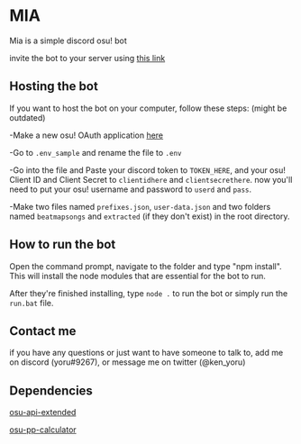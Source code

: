 # MIA

Mia is a simple discord osu! bot

invite the bot to your server using [this link](https://discord.com/api/oauth2/authorize?client_id=995999045157916763&permissions=1099646134598&scope=bot)

## Hosting the bot

If you want to host the bot on your computer, follow these steps: (might be outdated)

-Make a new osu! OAuth application [here](https://osu.ppy.sh/home/account/edit#new-oauth-application)

-Go to `.env_sample` and rename the file to `.env`

-Go into the file and Paste your discord token to `TOKEN_HERE`, and your osu! Client ID and Client Secret to `clientidhere` and `clientsecrethere`. now you'll need to put your osu! username and password to `userd` and `pass`.

-Make two files named `prefixes.json`, `user-data.json` and two folders named `beatmapsongs` and `extracted` (if they don't exist) in the root directory.

## How to run the bot

Open the command prompt, navigate to the folder and type "npm install". This will install the node modules that are essential for the bot to run.

After they're finished installing, type `node .` to run the bot or simply run the `run.bat` file.

## Contact me

if you have any questions or just want to have someone to talk to, add me on discord (yoru#9267), or message me on twitter (@ken_yoru)

## Dependencies

[osu-api-extended](https://github.com/cyperdark/osu-api-extended)

[osu-pp-calculator](https://github.com/kionell/osu-pp-calculator)
